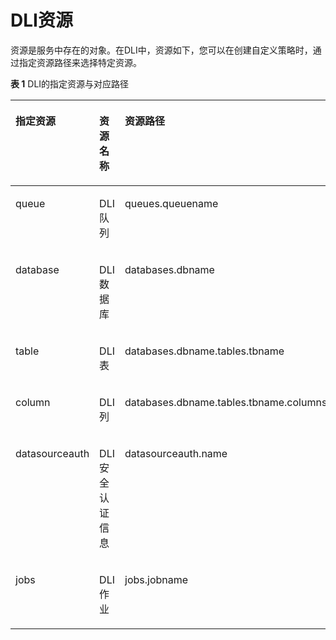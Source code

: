 # DLI资源<a name="dli_01_0417"></a>

资源是服务中存在的对象。在DLI中，资源如下，您可以在创建自定义策略时，通过指定资源路径来选择特定资源。

**表 1**  DLI的指定资源与对应路径

<a name="table17762145616578"></a>
<table><thead align="left"><tr id="row1691118561571"><th class="cellrowborder" valign="top" width="17.69%" id="mcps1.2.4.1.1"><p id="p9912105615575"><a name="p9912105615575"></a><a name="p9912105615575"></a>指定资源</p>
</th>
<th class="cellrowborder" valign="top" width="22.82%" id="mcps1.2.4.1.2"><p id="p10130637163016"><a name="p10130637163016"></a><a name="p10130637163016"></a>资源名称</p>
</th>
<th class="cellrowborder" valign="top" width="59.489999999999995%" id="mcps1.2.4.1.3"><p id="p13912105611577"><a name="p13912105611577"></a><a name="p13912105611577"></a>资源路径</p>
</th>
</tr>
</thead>
<tbody><tr id="row59128562574"><td class="cellrowborder" valign="top" width="17.69%" headers="mcps1.2.4.1.1 "><p id="p204333213513"><a name="p204333213513"></a><a name="p204333213513"></a>queue</p>
</td>
<td class="cellrowborder" valign="top" width="22.82%" headers="mcps1.2.4.1.2 "><p id="p1113119377307"><a name="p1113119377307"></a><a name="p1113119377307"></a>DLI队列</p>
</td>
<td class="cellrowborder" valign="top" width="59.489999999999995%" headers="mcps1.2.4.1.3 "><p id="p86653855311"><a name="p86653855311"></a><a name="p86653855311"></a>queues.queuename</p>
</td>
</tr>
<tr id="row2230131615118"><td class="cellrowborder" valign="top" width="17.69%" headers="mcps1.2.4.1.1 "><p id="p184313212518"><a name="p184313212518"></a><a name="p184313212518"></a>database</p>
</td>
<td class="cellrowborder" valign="top" width="22.82%" headers="mcps1.2.4.1.2 "><p id="p11131237143019"><a name="p11131237143019"></a><a name="p11131237143019"></a>DLI数据库</p>
</td>
<td class="cellrowborder" valign="top" width="59.489999999999995%" headers="mcps1.2.4.1.3 "><p id="p166568175319"><a name="p166568175319"></a><a name="p166568175319"></a>databases.dbname</p>
</td>
</tr>
<tr id="row1095412247517"><td class="cellrowborder" valign="top" width="17.69%" headers="mcps1.2.4.1.1 "><p id="p64393235116"><a name="p64393235116"></a><a name="p64393235116"></a>table</p>
</td>
<td class="cellrowborder" valign="top" width="22.82%" headers="mcps1.2.4.1.2 "><p id="p12131133753010"><a name="p12131133753010"></a><a name="p12131133753010"></a>DLI表</p>
</td>
<td class="cellrowborder" valign="top" width="59.489999999999995%" headers="mcps1.2.4.1.3 "><p id="p56665812534"><a name="p56665812534"></a><a name="p56665812534"></a>databases.dbname.tables.tbname</p>
</td>
</tr>
<tr id="row395411241511"><td class="cellrowborder" valign="top" width="17.69%" headers="mcps1.2.4.1.1 "><p id="p3431432125114"><a name="p3431432125114"></a><a name="p3431432125114"></a>column</p>
</td>
<td class="cellrowborder" valign="top" width="22.82%" headers="mcps1.2.4.1.2 "><p id="p313123753011"><a name="p313123753011"></a><a name="p313123753011"></a>DLI列</p>
</td>
<td class="cellrowborder" valign="top" width="59.489999999999995%" headers="mcps1.2.4.1.3 "><p id="p6666198145313"><a name="p6666198145313"></a><a name="p6666198145313"></a>databases.dbname.tables.tbname.columns.colname</p>
</td>
</tr>
<tr id="row1466512915114"><td class="cellrowborder" valign="top" width="17.69%" headers="mcps1.2.4.1.1 "><p id="p184415322519"><a name="p184415322519"></a><a name="p184415322519"></a>datasourceauth</p>
</td>
<td class="cellrowborder" valign="top" width="22.82%" headers="mcps1.2.4.1.2 "><p id="p4131193710306"><a name="p4131193710306"></a><a name="p4131193710306"></a>DLI安全认证信息</p>
</td>
<td class="cellrowborder" valign="top" width="59.489999999999995%" headers="mcps1.2.4.1.3 "><p id="p266618125317"><a name="p266618125317"></a><a name="p266618125317"></a>datasourceauth.name</p>
</td>
</tr>
<tr id="row13626656195112"><td class="cellrowborder" valign="top" width="17.69%" headers="mcps1.2.4.1.1 "><p id="p1962635615111"><a name="p1962635615111"></a><a name="p1962635615111"></a>jobs</p>
</td>
<td class="cellrowborder" valign="top" width="22.82%" headers="mcps1.2.4.1.2 "><p id="p01311437153013"><a name="p01311437153013"></a><a name="p01311437153013"></a>DLI作业</p>
</td>
<td class="cellrowborder" valign="top" width="59.489999999999995%" headers="mcps1.2.4.1.3 "><p id="p26261656165115"><a name="p26261656165115"></a><a name="p26261656165115"></a>jobs.jobname</p>
</td>
</tr>
</tbody>
</table>

